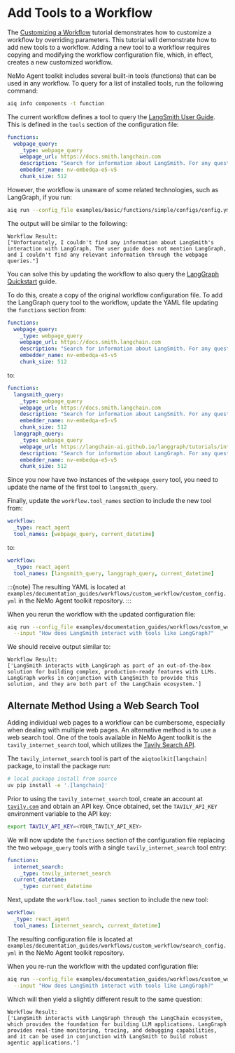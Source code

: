 <!--
SPDX-FileCopyrightText: Copyright (c) 2025, NVIDIA CORPORATION & AFFILIATES. All rights reserved.
SPDX-License-Identifier: Apache-2.0

Licensed under the Apache License, Version 2.0 (the "License");
you may not use this file except in compliance with the License.
You may obtain a copy of the License at

http://www.apache.org/licenses/LICENSE-2.0

Unless required by applicable law or agreed to in writing, software
distributed under the License is distributed on an "AS IS" BASIS,
WITHOUT WARRANTIES OR CONDITIONS OF ANY KIND, either express or implied.
See the License for the specific language governing permissions and
limitations under the License.
-->

# Add Tools to a Workflow

The [Customizing a Workflow](./customize-a-workflow.md) tutorial demonstrates how to customize a workflow by overriding parameters. This tutorial will demonstrate how to add new tools to a workflow. Adding a new tool to a workflow requires copying and modifying the workflow configuration file, which, in effect, creates a new customized workflow.

NeMo Agent toolkit includes several built-in tools (functions) that can be used in any workflow. To query for a list of installed tools, run the following command:
```bash
aiq info components -t function
```

The current workflow defines a tool to query the [LangSmith User Guide](https://docs.smith.langchain.com). This is defined in the `tools` section of the configuration file:
```yaml
functions:
  webpage_query:
    _type: webpage_query
    webpage_url: https://docs.smith.langchain.com
    description: "Search for information about LangSmith. For any questions about LangSmith, you must use this tool!"
    embedder_name: nv-embedqa-e5-v5
    chunk_size: 512
```

However, the workflow is unaware of some related technologies, such as LangGraph, if you run:
```bash
aiq run --config_file examples/basic/functions/simple/configs/config.yml --input "How does LangSmith interact with tools like LangGraph?"
```

The output will be similar to the following:
```
Workflow Result:
["Unfortunately, I couldn't find any information about LangSmith's interaction with LangGraph. The user guide does not mention LangGraph, and I couldn't find any relevant information through the webpage queries."]
```

You can solve this by updating the workflow to also query the [LangGraph Quickstart](https://langchain-ai.github.io/langgraph/tutorials/introduction) guide.

To do this, create a copy of the original workflow configuration file. To add the LangGraph query tool to the workflow, update the YAML file updating the `functions` section from:
```yaml
functions:
  webpage_query:
    _type: webpage_query
    webpage_url: https://docs.smith.langchain.com
    description: "Search for information about LangSmith. For any questions about LangSmith, you must use this tool!"
    embedder_name: nv-embedqa-e5-v5
    chunk_size: 512
```

to:
```yaml
functions:
  langsmith_query:
    _type: webpage_query
    webpage_url: https://docs.smith.langchain.com
    description: "Search for information about LangSmith. For any questions about LangSmith, you must use this tool!"
    embedder_name: nv-embedqa-e5-v5
    chunk_size: 512
  langgraph_query:
    _type: webpage_query
    webpage_url: https://langchain-ai.github.io/langgraph/tutorials/introduction
    description: "Search for information about LangGraph. For any questions about LangGraph, you must use this tool!"
    embedder_name: nv-embedqa-e5-v5
    chunk_size: 512
```

Since you now have two instances of the `webpage_query` tool, you need to update the name of the first tool to `langsmith_query`.

Finally, update the `workflow.tool_names` section to include the new tool from:
```yaml
workflow:
  _type: react_agent
  tool_names: [webpage_query, current_datetime]
```

to:
```yaml
workflow:
  _type: react_agent
  tool_names: [langsmith_query, langgraph_query, current_datetime]
```

:::{note}
The resulting YAML is located at `examples/documentation_guides/workflows/custom_workflow/custom_config.yml` in the NeMo Agent toolkit repository.
:::

When you rerun the workflow with the updated configuration file:
```bash
aiq run --config_file examples/documentation_guides/workflows/custom_workflow/custom_config.yml \
  --input "How does LangSmith interact with tools like LangGraph?"
```

We should receive output similar to:
```
Workflow Result:
['LangSmith interacts with LangGraph as part of an out-of-the-box solution for building complex, production-ready features with LLMs. LangGraph works in conjunction with LangSmith to provide this solution, and they are both part of the LangChain ecosystem.']
```

## Alternate Method Using a Web Search Tool
Adding individual web pages to a workflow can be cumbersome, especially when dealing with multiple web pages. An alternative method is to use a web search tool. One of the tools available in NeMo Agent toolkit is the `tavily_internet_search` tool, which utilizes the [Tavily Search API](https://tavily.com/).

The `tavily_internet_search` tool is part of the `aiqtoolkit[langchain]` package, to install the package run:
```bash
# local package install from source
uv pip install -e '.[langchain]'
```

Prior to using the `tavily_internet_search` tool, create an account at [`tavily.com`](https://tavily.com/) and obtain an API key. Once obtained, set the `TAVILY_API_KEY` environment variable to the API key:
```bash
export TAVILY_API_KEY=<YOUR_TAVILY_API_KEY>
```

We will now update the `functions` section of the configuration file replacing the two `webpage_query` tools with a single `tavily_internet_search` tool entry:
```yaml
functions:
  internet_search:
    _type: tavily_internet_search
  current_datetime:
    _type: current_datetime
```

Next, update the `workflow.tool_names` section to include the new tool:
```yaml
workflow:
  _type: react_agent
  tool_names: [internet_search, current_datetime]
```

The resulting configuration file is located at `examples/documentation_guides/workflows/custom_workflow/search_config.yml` in the NeMo Agent toolkit repository.

When you re-run the workflow with the updated configuration file:
```bash
aiq run --config_file examples/documentation_guides/workflows/custom_workflow/search_config.yml \
  --input "How does LangSmith interact with tools like LangGraph?"
```

Which will then yield a slightly different result to the same question:
```
Workflow Result:
['LangSmith interacts with LangGraph through the LangChain ecosystem, which provides the foundation for building LLM applications. LangGraph provides real-time monitoring, tracing, and debugging capabilities, and it can be used in conjunction with LangSmith to build robust agentic applications.']
```
